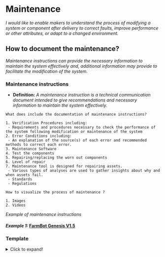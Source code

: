 # **Maintenance**

*I would like to enable makers to understand the process of modifying a system or component after delivery to correct faults, improve performance or other attributes, or adapt to a changed environment.*

## **How to document the maintenance?**

*Maintenance instructions can provide the necessary information to maintain the system effectively and, additional information may provide to facilitate the modification of the system.*

 ### **Maintenance instructions** 

  - **Definition:** *A maintenance instruction is a technical communication document intended to give recommendations and necessary information to maintain the system effectively.*

  ```
What does include the documentation of maintenance instructions? 

1. Verification Procedures including:
   - Requirements and procedures necessary to check the performance of the system following modification or maintenance of the system
2. Error Conditions including:
   - An explanation of the source(s) of each error and recommended methods to correct each error.
3. Maintenance Software
4. Test the components 
5. Repairing/replacing the worn out components
6. Level of repair
7. Maintenance tool is designed for repairing assets.
   - Various types of analyses are used to gather insights about why and when assets fail.
   - Standards
   - Regulations

How to visualize the process of maintenance ?
  
 1. Images 
 2. Videos 

```
*Example of maintenance instructions*

#### *Example 1:* [FarmBot Genesis V1.5](https://genesis.farm.bot/v1.5/Extras/maintenance)


### Template
<details>
  <summary>Click to expand!</summary>
 
 ### Documentation of maintenance instructions
 
 #### 1. Verification Procedures     
 #### 2. Error Conditions  
 #### 3. Maintenance Software
 #### 4. How to test the components     
 #### 5. How to repaire/replace worn out components
 #### 6. Level of repair
 #### 7. Maintenance tool 
 
</details>
